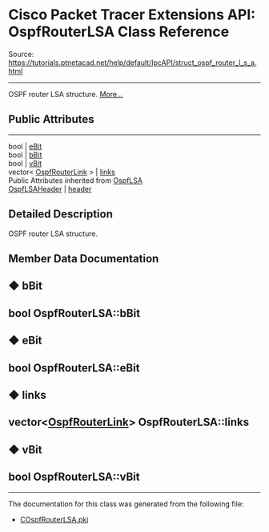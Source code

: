 # Cisco Packet Tracer Extensions API: OspfRouterLSA Class Reference

Source: https://tutorials.ptnetacad.net/help/default/IpcAPI/struct_ospf_router_l_s_a.html

---

OSPF router LSA structure. [More...](struct_ospf_router_l_s_a.html#details)

##  Public Attributes  
  
---  
bool | [eBit](struct_ospf_router_l_s_a.html#aceaae15037eb1a75534cc2ebd34ab5bf)  
bool | [bBit](struct_ospf_router_l_s_a.html#a1d2be5fe93688ae46d855d1ab697a0c2)  
bool | [vBit](struct_ospf_router_l_s_a.html#a84ea3789c78aafe06c75636175ee4e12)  
vector< [OspfRouterLink](struct_ospf_router_link.html) > | [links](struct_ospf_router_l_s_a.html#acfd23e0480318f0012330c79c771f7d5)  
Public Attributes inherited from [OspfLSA](struct_ospf_l_s_a.html)  
[OspfLSAHeader](struct_ospf_l_s_a_header.html) | [header](struct_ospf_l_s_a.html#ad9366b573d1cbfc17e6452f83eb69ed5)  
  
## Detailed Description

OSPF router LSA structure. 

## Member Data Documentation

## ◆ bBit

bool OspfRouterLSA::bBit  
---  
  
## ◆ eBit

bool OspfRouterLSA::eBit  
---  
  
## ◆ links

vector<[OspfRouterLink](struct_ospf_router_link.html)> OspfRouterLSA::links  
---  
  
## ◆ vBit

bool OspfRouterLSA::vBit  
---  
  
* * *

The documentation for this class was generated from the following file:

  * [COspfRouterLSA.pki](_c_ospf_router_l_s_a_8pki.html)


